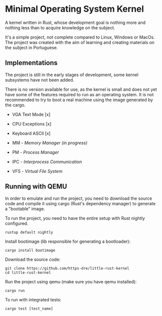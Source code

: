 # Minimal Operating System Kernel

A kernel written in Rust, whose development goal is nothing more and nothing less than to acquire knowledge on the subject.

It's a simple project, not complete compared to Linux, Windows or MacOs. The project was created with the aim of learning and creating materials on the subject in Portuguese.

## Implementations

The project is still in the early stages of development, some kernel subsystems have not been added.

There is no version available for use, as the kernel is small and does not yet have some of the features required to run as an operating system. It is not recommended to try to boot a real machine using the image generated by the cargo.

- VGA Text Mode [x]

- CPU Exceptions [x]

- Keyboard ASCII [x]

- MM - *Memory Manager (in progress)*

- PM - *Process Manager*

- IPC - *Interprocess Communication*

- VFS - *Virtual File System*

## Running with QEMU

In order to emulate and run the project, you need to download the source code and compile it using cargo (Rust's dependency manager) to generate a "bootable" image.

To run the project, you need to have the entire setup with Rust nightly configured.

    rustup default nightly

Install bootimage (lib responsible for generating a bootloader):

    cargo install bootimage

Download the source code:

    git clone https://github.com/https-dre/little-rust-kernel
    cd little-rust-kernel

Run the project using qemu (make sure you have qemu installed):

    cargo run

To run with integrated tests:

    cargo test [test_name]